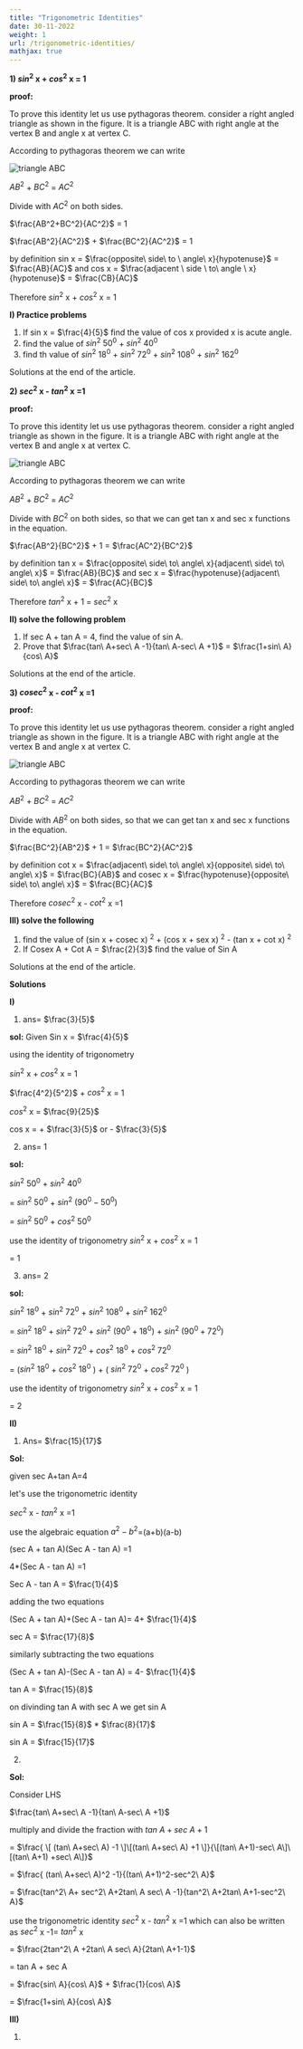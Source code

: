 ```yaml
---
title: "Trigonometric Identities"
date: 30-11-2022
weight: 1
url: /trigonometric-identities/
mathjax: true
---
```


**1) $sin^2$ x + $cos^2$ x = 1**

**proof:**

To prove this identity let us use pythagoras theorem. consider a right angled triangle as shown in the figure. It is a triangle ABC with right angle at the vertex B and angle x at vertex C.

According to pythagoras theorem we can write

![triangle ABC](https://cdn.pixabay.com/photo/2022/11/30/15/38/triangle-7627070_960_720.jpg)

$AB^2$ + $BC^2$ = $AC^2$

Divide with $AC^2$ on both sides.

$\frac{AB^2+BC^2}{AC^2}$ = 1

$\frac{AB^2}{AC^2}$ + $\frac{BC^2}{AC^2}$ = 1

by definition sin x = $\frac{opposite\ side\ to \ angle\ x}{hypotenuse}$ = $\frac{AB}{AC}$ and cos x = $\frac{adjacent \ side \ to\ angle \ x}{hypotenuse}$ = $\frac{CB}{AC}$

Therefore $sin^2$ x + $cos^2$ x = 1


**I) Practice problems**

1) If sin x = $\frac{4}{5}$ find the value of cos x provided x is acute angle.
2) find the value of $sin^2$ $50^0$ + $sin^2$ $40^0$
3) find th value of $sin^2$ $18^0$ + $sin^2$ $72^0$ + $sin^2$ $108^0$ + $sin^2$ $162^0$

Solutions at the end of the article.

**2) $sec^2$ x - $tan^2$ x =1**

**proof:**

To prove this identity let us use pythagoras theorem. consider a right angled triangle as shown in the figure. It is a triangle ABC with right angle at the vertex B and angle x at vertex C.

![triangle ABC](https://cdn.pixabay.com/photo/2022/11/30/15/38/triangle-7627070_960_720.jpg)

According to pythagoras theorem we can write

$AB^2$ + $BC^2$ = $AC^2$

Divide with $BC^2$ on both sides, so that we can get tan x and sec x functions in the equation.

$\frac{AB^2}{BC^2}$ + 1 = $\frac{AC^2}{BC^2}$

by definition tan x = $\frac{opposite\ side\ to\ angle\ x}{adjacent\ side\ to\ angle\ x}$ = $\frac{AB}{BC}$ and sec x = $\frac{hypotenuse}{adjacent\ side\ to\ angle\ x}$ = $\frac{AC}{BC}$

Therefore $tan^2$ x + 1 = $sec^2$ x 

**II) solve the following problem**

1) If sec A + tan A = 4, find the value of sin A.
2) Prove that $\frac{tan\ A+sec\ A -1}{tan\ A-sec\ A +1}$ = $\frac{1+sin\ A}{cos\ A}$

Solutions at the end of the article.

**3) $cosec^2$ x - $cot^2$ x =1**

**proof:**

To prove this identity let us use pythagoras theorem. consider a right angled triangle as shown in the figure. It is a triangle ABC with right angle at the vertex B and angle x at vertex C.

![triangle ABC](https://cdn.pixabay.com/photo/2022/11/30/15/38/triangle-7627070_960_720.jpg)

According to pythagoras theorem we can write

$AB^2$ + $BC^2$ = $AC^2$

Divide with $AB^2$ on both sides, so that we can get tan x and sec x functions in the equation.

$\frac{BC^2}{AB^2}$ + 1 = $\frac{BC^2}{AC^2}$

by definition cot x = $\frac{adjacent\ side\ to\ angle\ x}{opposite\ side\ to\ angle\ x}$ = $\frac{BC}{AB}$ and cosec x = $\frac{hypotenuse}{opposite\ side\ to\ angle\ x}$ = $\frac{BC}{AC}$

Therefore  $cosec^2$ x - $cot^2$ x =1

**III) solve the following**

1) find the value of (sin x + cosec x) $^2$ + (cos x + sex x) $^2$ - (tan x + cot x) $^2$
2) If Cosex A + Cot A = $\frac{2}{3}$ find the value of Sin A

Solutions at the end of the article.

**Solutions**

**I)**

1) ans= $\frac{3}{5}$

**sol:**
Given Sin x = $\frac{4}{5}$

using the identity of trigonometry 

$sin^2$ x + $cos^2$ x = 1

$\frac{4^2}{5^2}$ + $cos^2$ x = 1

$cos^2$ x = $\frac{9}{25}$

cos x = + $\frac{3}{5}$ or - $\frac{3}{5}$

2) ans= 1

**sol:**

$sin^2$ $50^0$ + $sin^2$ $40^0$

= $sin^2$ $50^0$ + $sin^2$ $(90^0-50^0)$

= $sin^2$ $50^0$ + $cos^2$ $50^0$

use the identity of trigonometry $sin^2$ x + $cos^2$ x = 1

= 1

3) ans= 2

**sol:**

$sin^2$ $18^0$ + $sin^2$ $72^0$ + $sin^2$ $108^0$ + $sin^2$ $162^0$

= $sin^2$ $18^0$ + $sin^2$ $72^0$ + $sin^2$ $(90^0+18^0)$ + $sin^2$ $(90^0+72^0)$

= $sin^2$ $18^0$ + $sin^2$ $72^0$ + $cos^2$ $18^0$ + $cos^2$ $72^0$

= ($sin^2$ $18^0$ + $cos^2$ $18^0$ ) + ( $sin^2$ $72^0$ + $cos^2$ $72^0$ )

use the identity of trigonometry $sin^2$ x + $cos^2$ x = 1

= 2

**II)**

1) Ans= $\frac{15}{17}$

**Sol:**

given sec A+tan A=4

let's use the trigonometric identity 

$sec^2$ x - $tan^2$ x =1

use the algebraic equation $a^2-b^2$=(a+b)(a-b)

(sec A + tan A)(Sec A - tan A) =1

4*(Sec A - tan A) =1

Sec A - tan A = $\frac{1}{4}$

adding the two equations

(Sec A + tan A)+(Sec A - tan A)= 4+ $\frac{1}{4}$

sec A = $\frac{17}{8}$

similarly subtracting the two equations

(Sec A + tan A)-(Sec A - tan A) = 4- $\frac{1}{4}$

tan A = $\frac{15}{8}$

on divinding tan A with sec A we get sin A

sin A = $\frac{15}{8}$ * $\frac{8}{17}$

sin A = $\frac{15}{17}$

2)

**Sol:**

Consider LHS

$\frac{tan\ A+sec\ A -1}{tan\ A-sec\ A +1}$

multiply and divide the fraction with $tan\ A+sec\ A +1$

= $\frac{ \[ (tan\ A+sec\ A) -1 \]\[(tan\ A+sec\ A) +1 \]}{\[(tan\ A+1)-sec\ A\]\[(tan\ A+1) +sec\ A\]}$

= $\frac{ (tan\ A+sec\ A)^2 -1}{(tan\ A+1)^2-sec^2\ A}$

= $\frac{tan^2\ A+ sec^2\ A+2tan\ A sec\ A -1}{tan^2\ A+2tan\ A+1-sec^2\ A}$

use the trigonometric identity $sec^2$ x - $tan^2$ x =1 which can also be written as $sec^2$ x -1= $tan^2$ x

= $\frac{2tan^2\ A +2tan\ A sec\ A}{2tan\ A+1-1}$

= tan A + sec A

= $\frac{sin\ A}{cos\ A}$ +  $\frac{1}{cos\ A}$

= $\frac{1+sin\ A}{cos\ A}$

**III)**

1) 

